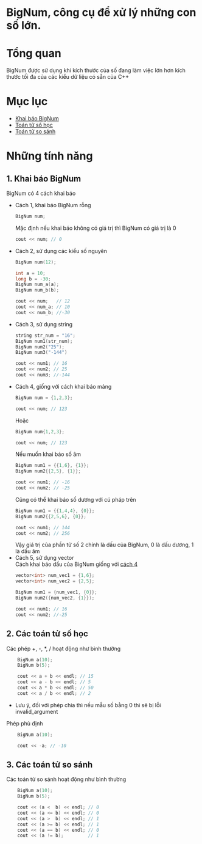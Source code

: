 # BigNum, công cụ để xử lý những con số lớn.

# Tổng quan  
BigNum được sử dụng khi kích thước của số đang làm việc lớn hơn kích thước tối đa của các kiểu dữ liệu có sẵn của C++  

# Mục lục
- [Khai báo BigNum](#1-khai-báo-bignum)
- [Toán tử số học](#2-các-toán-tử-số-học)
- [Toán tử so sánh](#3-các-toán-tử-so-sánh)

# Những tính năng

## 1. Khai báo BigNum 
BigNum có 4 cách khai báo  
+ Cách 1, khai báo BigNum rỗng
    ```c++
    BigNum num;
    ```
    Mặc định nếu khai báo không có giá trị thì BigNum có giá trị là 0  
    ```c++
    cout << num; // 0
    ```
+ Cách 2, sử dụng các kiểu số nguyên  
    ```c++
    BigNum num(12);

    int a = 10;
    long b = -30;
    BigNum num_a(a);
    BigNum num_b(b);

    cout << num;   // 12
    cout << num_a; // 10
    cout << num_b; //-30

    ```
+ Cách 3, sử dụng string  
    ```c++
    string str_num = "16";
    BigNum num1(str_num);
    BigNum num2("25");
    BigNum num3("-144")

    cout << num1; // 16
    cout << num2; // 25 
    cout << num3; //-144
    ```
<a id="4th-way"></a>
+ Cách 4, giống với cách khai báo mảng  
    ```c++
    BigNum num = {1,2,3};

    cout << num; // 123
    ```
    Hoặc
    ```c++
    BigNum num{1,2,3};

    cout << num; // 123
    ```
    Nếu muốn khai báo số âm  
    ```c++
    BigNum num1 = {{1,6}, {1}};
    BigNum num2{{2,5}, {1}};

    cout << num1; // -16
    cout << num2; // -25
    ```
    Cũng có thể khai báo số dương với cú pháp trên  
    ```c++
    BigNum num1 = {{1,4,4}, {0}};
    BigNum num2{{2,5,6}, {0}};

    cout << num1; // 144
    cout << num2; // 256
    ```    
    Vậy giá trị của phần tử số 2 chính là dấu của BigNum, 0 là dấu dương, 1 là dấu âm  
+ Cách 5, sử dụng vector  
    Cách khai báo dấu của BigNum giống với [cách 4](#4th-way) 
    ```c++
    vector<int> num_vec1 = {1,6};
    vector<int> num_vec2 = {2,5};

    BigNum num1 = {num_vec1, {0}};
    BigNum num2({num_vec2, {1}});

    cout << num1; // 16
    cout << num2; //-25
    ```

## 2. Các toán tử số học
Các phép +, -, *, / hoạt động như bình thường
```c++
    BigNum a(10);
    BigNum b(5);

    cout << a + b << endl; // 15
    cout << a - b << endl; // 5
    cout << a * b << endl; // 50
    cout << a / b << endl; // 2
```
- Lưu ý, đối với phép chia thì nếu mẫu số bằng 0 thì sẽ bị lỗi invalid_argument   

Phép phủ định
```c++
    BigNum a(10);

    cout << -a; // -10
```
## 3. Các toán tử so sánh
Các toán tử so sánh hoạt động như bình thường  
```c++
    BigNum a(10);
    BigNum b(5);

    cout << (a <  b) << endl; // 0
    cout << (a <= b) << endl; // 0
    cout << (a >  b) << endl; // 1
    cout << (a >= b) << endl; // 1
    cout << (a == b) << endl; // 0
    cout << (a != b);         // 1
```